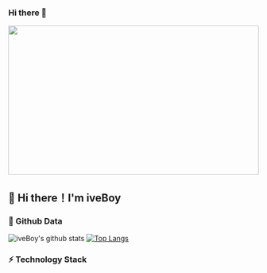 ### Hi there 👋

<!--
**wowdw/wowdw** is a ✨ _special_ ✨ repository because its `README.md` (this file) appears on your GitHub profile.

Here are some ideas to get you started:

- 🔭 I’m currently working on ...
- 🌱 I’m currently learning ...
- 👯 I’m looking to collaborate on ...
- 🤔 I’m looking for help with ...
- 💬 Ask me about ...
- 📫 How to reach me: ...
- 😄 Pronouns: ...
- ⚡ Fun fact: ...
-->
<img src="https://cdn.pixabay.com/photo/2022/03/25/19/24/waterfall-7091641_960_720.jpg" height="300px" width="100%">

## 👋 Hi there！I'm iveBoy
### 🔭 Github Data

![iveBoy's github stats](https://github-readme-stats.vercel.app/api?username=wowdw&show_icons=true&theme=radical&hide=contribs&line_height=24)  [![Top Langs](https://github-readme-stats.vercel.app/api/top-langs/?username=ShenJianPing0307&layout=compact&theme=cobalt)](https://github.com/ShenJianPing0307/yw_crm.git)
### ⚡ Technology Stack
